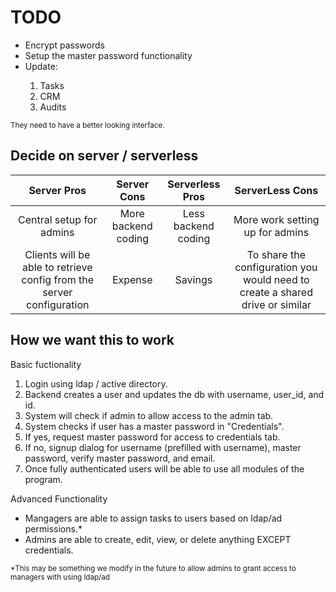 # TODO
<ul>
<li>Encrypt passwords</li>
<li>Setup the master password functionality</li>
<li>Update:</li>
   <ol> <li>Tasks</li>
   <li>CRM</li>
   <li>Audits</li>
</ol></ul>
<sub>They need to have a better looking interface.</sub>



## Decide on server / serverless 


|Server Pros|Server Cons|Serverless Pros|ServerLess Cons|
|:--:|:--:|:--:|:--:|
|Central setup for admins| More backend coding| Less backend coding | More work setting up for admins|
|Clients will be able to retrieve config from the server configuration| Expense | Savings | To share the configuration you would need to create a shared drive or similar|


## How we want this to work
Basic fuctionality
<ol>
<li>Login using ldap / active directory.</li>
<li>Backend creates a user and updates the db with username, user_id, and id.</li>
<li>System will check if admin to allow access to the admin tab.</li>
<li>System checks if user has a master password in "Credentials".</li>
<li>If yes, request master password for access to credentials tab.</li>
<li>If no, signup dialog for username (prefilled with username), master password, verify master password, and email.</li>
<li>Once fully authenticated users will be able to use all modules of the program.</li></ol>

Advanced Functionality
<ul>
<li>Mangagers are able to assign tasks to users based on ldap/ad permissions.*</li>
<li>Admins are able to create, edit, view, or delete anything EXCEPT credentials.</li>
</ul>

<sup>*This may be something we modify in the future to allow admins to grant access to managers with using ldap/ad</sup>